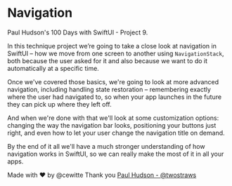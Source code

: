 # Navigation
Paul Hudson's 100 Days with SwiftUI - Project 9.

In this technique project we’re going to take a close look at navigation in SwiftUI – how we move from one screen to another using `NavigationStack`, both because the user asked for it and also because we want to do it automatically at a specific time.

Once we've covered those basics, we're going to look at more advanced navigation, including handling state restoration – remembering exactly where the user had navigated to, so when your app launches in the future they can pick up where they left off.

And when we're done with that we'll look at some customization options: changing the way the navigation bar looks, positioning your buttons just right, and even how to let your user change the navigation title on demand.

By the end of it all we'll have a much stronger understanding of how navigation works in SwiftUI, so we can really make the most of it in all your apps.

Made with :heart: by @cewitte
Thank you [Paul Hudson - @twostraws](https://x.com/twostraws)
